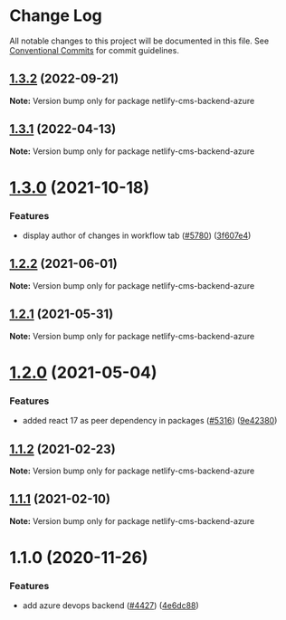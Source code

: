 # Change Log

All notable changes to this project will be documented in this file.
See [Conventional Commits](https://conventionalcommits.org) for commit guidelines.

## [1.3.2](https://github.com/netlify/netlify-cms/compare/netlify-cms-backend-azure@1.3.1...netlify-cms-backend-azure@1.3.2) (2022-09-21)

**Note:** Version bump only for package netlify-cms-backend-azure





## [1.3.1](https://github.com/netlify/netlify-cms/compare/netlify-cms-backend-azure@1.3.0...netlify-cms-backend-azure@1.3.1) (2022-04-13)

**Note:** Version bump only for package netlify-cms-backend-azure





# [1.3.0](https://github.com/netlify/netlify-cms/compare/netlify-cms-backend-azure@1.2.2...netlify-cms-backend-azure@1.3.0) (2021-10-18)


### Features

* display author of changes in workflow tab ([#5780](https://github.com/netlify/netlify-cms/issues/5780)) ([3f607e4](https://github.com/netlify/netlify-cms/commit/3f607e41d9c4d8fe5329a9ab6841cada7742825e))





## [1.2.2](https://github.com/netlify/netlify-cms/tree/master/packages/netlify-cms-backend-azure/compare/netlify-cms-backend-azure@1.2.1...netlify-cms-backend-azure@1.2.2) (2021-06-01)

**Note:** Version bump only for package netlify-cms-backend-azure





## [1.2.1](https://github.com/netlify/netlify-cms/tree/master/packages/netlify-cms-backend-azure/compare/netlify-cms-backend-azure@1.2.0...netlify-cms-backend-azure@1.2.1) (2021-05-31)

**Note:** Version bump only for package netlify-cms-backend-azure





# [1.2.0](https://github.com/netlify/netlify-cms/tree/master/packages/netlify-cms-backend-azure/compare/netlify-cms-backend-azure@1.1.2...netlify-cms-backend-azure@1.2.0) (2021-05-04)


### Features

* added react 17 as peer dependency in packages ([#5316](https://github.com/netlify/netlify-cms/tree/master/packages/netlify-cms-backend-azure/issues/5316)) ([9e42380](https://github.com/netlify/netlify-cms/tree/master/packages/netlify-cms-backend-azure/commit/9e423805707321396eec137f5b732a5b07a0dd3f))





## [1.1.2](https://github.com/netlify/netlify-cms/tree/master/packages/netlify-cms-backend-azure/compare/netlify-cms-backend-azure@1.1.1...netlify-cms-backend-azure@1.1.2) (2021-02-23)

**Note:** Version bump only for package netlify-cms-backend-azure





## [1.1.1](https://github.com/netlify/netlify-cms/tree/master/packages/netlify-cms-backend-azure/compare/netlify-cms-backend-azure@1.1.0...netlify-cms-backend-azure@1.1.1) (2021-02-10)

**Note:** Version bump only for package netlify-cms-backend-azure





# 1.1.0 (2020-11-26)


### Features

* add azure devops backend ([#4427](https://github.com/netlify/netlify-cms/tree/master/packages/netlify-cms-backend-azure/issues/4427)) ([4e6dc88](https://github.com/netlify/netlify-cms/tree/master/packages/netlify-cms-backend-azure/commit/4e6dc88efb1dae4cf6137730c3b4fb6d0f75a8cc))
